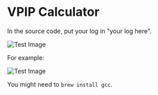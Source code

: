 # VPIP Calculator
In the source code, put your log in "your log here".  
  
![Test Image](https://github.com/HaimingXu679/pokernow_vpip/blob/main/Images/Screen%20Shot%202021-01-11%20at%203.52.54%20PM.png)  
  
For example:  
  
![Test Image](https://github.com/HaimingXu679/pokernow_vpip/blob/main/Images/Screen%20Shot%202021-01-11%20at%204.01.47%20PM.png)
  
You might need to 
```brew install gcc```.
